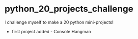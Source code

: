 # python_20_projects_challenge
I challenge myself to make a 20 python mini-projects!
- first project added - Console Hangman
